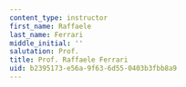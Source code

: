 ```yaml
---
content_type: instructor
first_name: Raffaele
last_name: Ferrari
middle_initial: ''
salutation: Prof.
title: Prof. Raffaele Ferrari
uid: b2395173-e56a-9f63-6d55-0403b3fbb8a9
---
```

